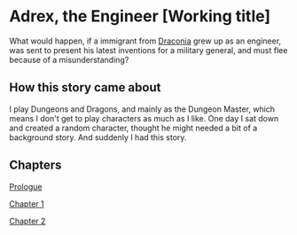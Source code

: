 # Adrex, the Engineer [Working title]

What would happen, if a immigrant from [Draconia](http://criticalrole.wikia.com/wiki/Draconia) grew up as an engineer, was sent to present his latest inventions for a military general, and must flee because of a misunderstanding?

## How this story came about

I play Dungeons and Dragons, and mainly as the Dungeon Master, which means I don't get to play characters as much as I like.
One day I sat down and created a random character, thought he might needed a bit of a background story.
And suddenly I had this story.

## Chapters

[Prologue](Prologue.md)

[Chapter 1](Chapter1.md)

[Chapter 2](Chapter2.md)
